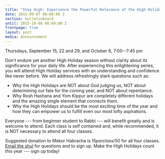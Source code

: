 ```yaml
---
title: "Stay High: Experience the Powerful Relevance of the High Holidays"
date: 2015-09-07 00:00:00 Z
section: bulletinboard
until: 2015-10-08 00:00:00 Z
frontpage: true
layout: post
media: Announcement
---
```

 
Thursdays, September 15, 22 and 29, and October 6, 7:00--7:45 pm

Don't endure yet another High Holiday season without clarity about its significance for your daily life.
After experiencing this enlightening series, you will attend High Holiday services with an understanding and confidence like never before.
We will address refreshingly stark questions such as:

- Why the High Holidays are NOT about God judging us, NOT about determining our fate for the coming year, and NOT about repentance.
- Why Rosh Hashana and Yom Kippur are completely different holidays and the amazing single element that connects them.
- Why the High Holidays should be the most exciting time of the year and how they can empower us to fulfill even our most lofty aspirations.

Everyone --- from beginner student to Rabbi --- will benefit greatly and is welcome to attend.
Each class is self contained and, while recommended, it is NOT necessary to attend all four classes.

Suggested donation to Mekor Habracha is $15 per class/$50 for all four classes.
[Email the shul](mekorhabracha@gmail.com) for questions and to sign up.
Make the High Holidays count this year --- sign up today! 